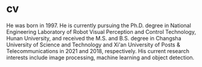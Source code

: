 # cv
He was born in 1997. He is currently pursuing the Ph.D. degree in National Engineering Laboratory of Robot Visual Perception and Control Technology, Hunan University, and received the M.S. and B.S. degree in  Changsha University of Science and Technology and Xi'an University of Posts \& Telecommunications in 2021 and 2018, respectively. His current research interests include image processing, machine learning and object detection.
